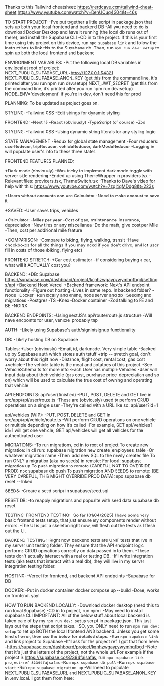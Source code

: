 Thanks to this Tailwind cheatsheet:
https://nerdcave.com/tailwind-cheat-sheet
https://www.youtube.com/watch?v=DenUCuq4G04&t=46s

TO START PROJECT:
-I've put together a little script in package.json that sets up both your local frontend and backend DB
-All you need to do is download Docker Desktop and have it running (the local db runs out of there), and install the Supabase CLI
-CD in to the project. If this is your first time using this project on this device, run `npx supabase link` and follow the instructions to link this to the Supabase db
-Then, run `npm run dev: setup` to spin up both the local frontend and backend

ENVIRONMENT VARIABLES:
-Put the following local DB variables in env.local at root of project:
NEXT_PUBLIC_SUPABASE_URL=http://127.0.0.1:54321
NEXT_PUBLIC_SUPABASE_ANON_KEY (get this from the command line, it's printed after you run npm run dev:setup)
NEXT_JWT_SECRET (get this from the command line, it's printed after you run npm run dev:setup)
NODE_ENV='development' if you're in dev, don't need this for prod

PLANNING: To be updated as project goes on.

STYLING:
-Tailwind CSS
-Edit strings for dynamic styling

FRONTEND:
-Next 15
-React (obviously)
-TypeScript (of course)
-Zod

STYLING:
-Tailwind CSS
-Using dynamic string literals for any styling logic

STATE MANAGEMENT
-Redux for global state management
-Four reducers: userReducer, tripReducer, vehicleReducer, darkModeReducer
-Logging in will populate user's info to these three states

FRONTEND FEATURES PLANNED:

+Dark mode (obviously)
-Was tricky to implement dark mode toggle with server side rendering
-Ended up using ThemeWrapper in providers.tsx
-Relevant files: providers.tsx, ThemeSwitch.tsx
-Thanks to Dave's video for help with this: https://www.youtube.com/watch?v=7zqI4qMDdg8&t=223s

+Users without accounts can use Calculator
-Need to make account to save it

+SAVED:
-User saves trips, vehicles

+Calculator:
-Miles per year
-Cost of gas, maintenance, insurance, depreciation
-New tires or any miscellanea
-Do the math, give cost per Mile
-Then, cost per additional mile feature

+COMPARISON:
-Compare to biking, flying, walking, transit
-Have checkboxes for all the things if you may need if you don't drive, and let user fill in costs of those (biking, flying etc)

FRONTEND STRETCH:
+Car cost estimator - if considering buying a car, what will it ACTUALLY cost you?

BACKEND:
+DB: Supabase
https://supabase.com/dashboard/project/kqnhzwgaypywymhqfbgd/settings/api
+Backend Host: Vercel
+Backend framework: Next's API endpoint functionality
-Figure out hosting
-Lives in same repo. In backend folder?
-Node
-Docker
-Run locally and online, node server and db
-Seeding and migrations
-Postgres
-TS
-Knex
-Docker container
-Zod talking to FE and BE
-NGINX

BACKEND ENDPOINTS:
-Using nextJS's api/route/route.js structure
-Will have endpoints for user, vehicle, probably trip

AUTH:
-Likely using Supabase's auth/signin/signup functionality

DB:
-Likely hosting DB on Supabase

Tables:
+User (obviously)
-Email, id, darkmode. Very simple table
-Backed up by Supabase auth which stores auth tstuff
+trip -- stretch goal, don't worry about this right now
-Distance, flight cost, rental cost, gas cost
+vehicle
-The vehicle table is the meat and potatoes of this project.
-See VehicleSchema.ts for more info
-Each User has multiple Vehicles
-User will input data about their vehicle (gas cost, purchase price, depreciation and so on) which will be used to calculate the true cost of owning and operating that vehicle

API ENDPOINTS:
api/user(finished)
-PUT, POST, DELETE and GET live in src/app/api/user/route.ts
-These are (obviously) used to perform CRUD operations on a single user
-They're called with a URL like so: api/user?id=1

api/vehicles (WIP):
-PUT, POST, DELETE and GET in src/app/api/vehicle/route.ts
-Will perform CRUD operations on one vehicle or multiple depending on how it's called
-For example, GET api/vehicles?id=1 will get one vehicle; GET api/vehicles will get all vehicles for the authenticated user

MIGRATIONS:
-To run migrations, cd in to root of project
To create new migration:
In cli run: supabase migration new create_employees_table
-Or whatever migration name
-Then, add new SQL to the newly created file
To run ONLY a migration (aka no seeds) in remote:
For local:
supabase migration up
To push migration to remote (CAREFUL NOT TO OVERRIDE PROD)
npx supabase db push
To push migration AND SEEDS to remote: (BE VERY CAREFUL, THIS MIGHT OVERRIDE PROD DATA):
npx supabase db reset --linked

SEEDS:
-Create a seed script in supabase/seed.sql

RESET DB:
-to reapply migrations and popualte with seed data
supabase db reset

TESTING:
FRONTEND TESTING:
-So far (01/04/2025) I have some very basic frontend tests setup, that just ensure my components render without errors.
-The UI is just a skeleton right now, will flesh out the tests as I flesh out the UI.

BACKEND TESTING:
-Right now, backend tests are UNIT tests that live in my server unit testing folder. They ensure that the API endpoint logic performs CRUD operations correctly on data passed in to them.
-These tests don't actually interact with a real or testing DB.
-If I write integration tests (aka tests that interact with a real db), they will live in my server integration testing folder.

HOSTING:
-Vercel for frontend, and backend API endpoints
-Supabase for DB

DOCKER:
-Put in docker container
docker compose up --build
-Done, works on frontend. yay!

HOW TO RUN BACKEND LOCALLY:
-Download docker desktop (need this to run local Supabase)
-CD in to project, run npm i
-May need to install supabase CLI
IMPORTANT: All of the below stuff about local backend is taken care of by my `npm run dev: setup` script in package.json. This just lays out the steps that script takes.
-SO, you ONLY need to run `npm run dev: setup` to set up BOTH the local frontend AND backend. Unless you get some kind of error, then see the below for detailed steps.
-Run `npx supabase link` and link project to Supabase
-It'll ask for the project ref. I got that from here: -https://supabase.com/dashboard/project/kqnhzwgaypywymhqfbgd
-Note that it's just the letters of the project, not the whole url. For example if the project is https://supabase.co/82394fajsafas, run `npx supabase link --project-ref 82394fajsafas`
-Run `npx supabase db pull`
-Run `npx supabase start`
-Run `npx supabase migration up`
-Will need to populate NEXT_PUBLIC_SUPABASE_URL and NEXT_PUBLIC_SUPABASE_ANON_KEY in .env.local. I got them from here:
